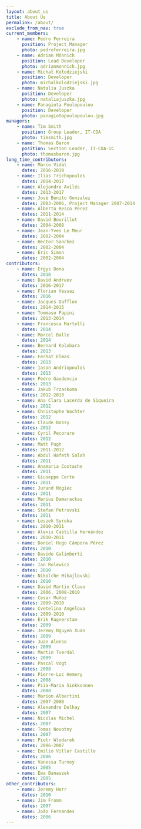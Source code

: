 ```yaml
---
layout: about_us
title: About Us
permalink: /about/
exclude_from_nav: true
current_members:
    - name: Pedro Ferreira
      position: Project Manager
      photo: pedroferreira.jpg
    - name: Adrian Mönnich
      position: Lead Developer
      photo: adrianmonnich.jpg
    - name: Michał Kołodziejski
      position: Developer
      photo: michalkolodziejski.jpg
    - name: Natalia Juszka
      position: Developer
      photo: nataliajuszka.jpg
    - name: Panagiota Poulopoulou
      position: Developer
      photo: panagiotapoulopoulou.jpg
managers:
    - name: Tim Smith
      position: Group Leader, IT-CDA
      photo: timsmith.jpg
    - name: Thomas Baron
      position: Section Leader, IT-CDA-IC
      photo: thomasbaron.jpg
long_time_contributors:
    - name: Marco Vidal
      dates: 2016-2019
    - name: Ilias Trichopoulos
      dates: 2014-2017
    - name: Alejandro Avilés
      dates: 2013-2017
    - name: José Benito Gonzalez
      dates: 2003-2006, Project Manager 2007-2014
    - name: Alberto Resco Perez
      dates: 2011-2014
    - name: David Bourillot
      dates: 2004-2008
    - name: Jean-Yves Le Meur
      dates: 2002-2004
    - name: Hector Sanchez
      dates: 2002-2004
    - name: Eric Simon
      dates: 2002-2004
contributors:
    - name: Ergys Dona
      dates: 2018
    - name: David Andreev
      dates: 2016-2017
    - name: Florian Vessaz
      dates: 2016
    - name: Jacques Dafflon
      dates: 2014-2015
    - name: Tommaso Papini
      dates: 2013-2014
    - name: Francesca Martelli
      dates: 2014
    - name: Marcel Balle
      dates: 2014
    - name: Bernard Kolobara
      dates: 2013
    - name: Ferhat Elmas
      dates: 2013
    - name: Iason Andriopoulos
      dates: 2013
    - name: Pedro Gaudencio
      dates: 2013
    - name: Jakub Trzaskoma
      dates: 2012-2013
    - name: Ana Clara Lacerda de Siqueira
      dates: 2012
    - name: Christophe Wachter
      dates: 2012
    - name: Claude Bossy
      dates: 2012
    - name: Cyril Pecoraro
      dates: 2012
    - name: Matt Pugh
      dates: 2011-2012
    - name: Abdul Hafeth Salah
      dates: 2011
    - name: Anamaria Costache
      dates: 2011
    - name: Giuseppe Certo
      dates: 2011
    - name: Jurand Nogiec
      dates: 2011
    - name: Marius Damarackas
      dates: 2011
    - name: Stefan Petrovski
      dates: 2011
    - name: Leszek Syroka
      dates: 2010-2011
    - name: Alexis Castilla Hernández
      dates: 2010-2011
    - name: Daniel Hugo Cámpora Pérez
      dates: 2010
    - name: Davide Galimberti
      dates: 2010
    - name: Ian Rolewicz
      dates: 2010
    - name: Nikolche Mihajlovski
      dates: 2010
    - name: David Martin Clavo
      dates: 2006, 2008-2010
    - name: Cesar Muñoz
      dates: 2009-2010
    - name: Cvetelina Angelova
      dates: 2009-2010
    - name: Erik Ragnerstam
      dates: 2009
    - name: Jeremy Nguyen Xuan
      dates: 2009
    - name: Juan Alonso
      dates: 2009
    - name: Martin Tverdal
      dates: 2009
    - name: Pascal Vogt
      dates: 2008
    - name: Pierre-Luc Hemery
      dates: 2008
    - name: Piia-Maria Sinkkonnen
      dates: 2008
    - name: Marion Albertini
      dates: 2007-2008
    - name: Alexandre Delhay
      dates: 2007
    - name: Nicolas Michel
      dates: 2007
    - name: Tomas Novotny
      dates: 2007
    - name: Piotr Wlodarek
      dates: 2006-2007
    - name: Emilio Villar Castillo
      dates: 2006
    - name: Vanessa Turney
      dates: 2005
    - name: Ewa Banaszek
      dates: 2005
other_contributors:
    - name: Jeremy Herr
      dates: 2010
    - name: Jim Fromm
      dates: 2007
    - name: João Fernandes
      dates: 2006
---
```

